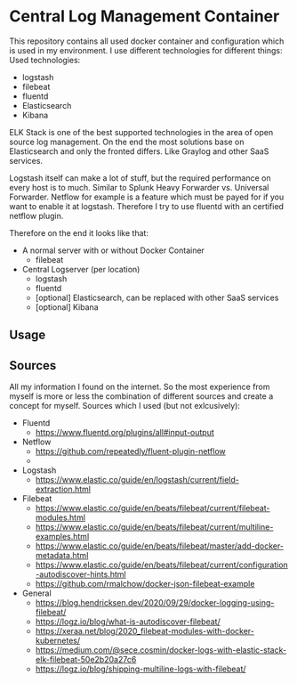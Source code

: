 # Central Log Management Container
This repository contains all used docker container and configuration which is used in my environment.
I use different technologies for different things:
Used technologies:
- logstash
- filebeat
- fluentd
- Elasticsearch
- Kibana

ELK Stack is one of the best supported technologies in the area of open source log management.
On the end the most solutions base on Elasticsearch and only the fronted differs. Like Graylog and other SaaS services.

Logstash itself can make a lot of stuff, but the required performance on every host is to much. Similar to Splunk Heavy Forwarder vs. Universal Forwarder.
Netflow for example is a feature which must be payed for if you want to enable it at logstash. Therefore I try to use fluentd with an certified netflow plugin.

Therefore on the end it looks like that:
- A normal server with or without Docker Container
  - filebeat
- Central Logserver (per location)
  - logstash
  - fluentd
  - [optional] Elasticsearch, can be replaced with other SaaS services
  - [optional] Kibana

## Usage

## Sources
All my information I found on the internet. So the most experience from myself is more or less the combination of different sources and create a concept for myself.
Sources which I used (but not exlcusively):
- Fluentd
  - https://www.fluentd.org/plugins/all#input-output
- Netflow
  - https://github.com/repeatedly/fluent-plugin-netflow
  - 
- Logstash
  - https://www.elastic.co/guide/en/logstash/current/field-extraction.html
- Filebeat
  - https://www.elastic.co/guide/en/beats/filebeat/current/filebeat-modules.html
  - https://www.elastic.co/guide/en/beats/filebeat/current/multiline-examples.html
  - https://www.elastic.co/guide/en/beats/filebeat/master/add-docker-metadata.html
  - https://www.elastic.co/guide/en/beats/filebeat/current/configuration-autodiscover-hints.html
  - https://github.com/rmalchow/docker-json-filebeat-example
- General
  -  https://blog.hendricksen.dev/2020/09/29/docker-logging-using-filebeat/
  -  https://logz.io/blog/what-is-autodiscover-filebeat/
  -  https://xeraa.net/blog/2020_filebeat-modules-with-docker-kubernetes/
  -  https://medium.com/@sece.cosmin/docker-logs-with-elastic-stack-elk-filebeat-50e2b20a27c6
  -  https://logz.io/blog/shipping-multiline-logs-with-filebeat/
